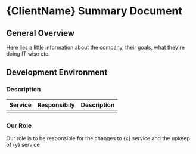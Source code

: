 # {ClientName} Summary Document

## General Overview
Here lies a little information about the company, their goals, what they're doing IT wise etc.

## Development Environment 

### Description

| Service | Responsibily | Description                                                                 |
|---------|:------------:|:---------------------------------------------------------------------------:|
|         |              |                                                                             | 

### Our Role 
Our role is to be responsible for the changes to {x} service and the upkeep of {y} service

